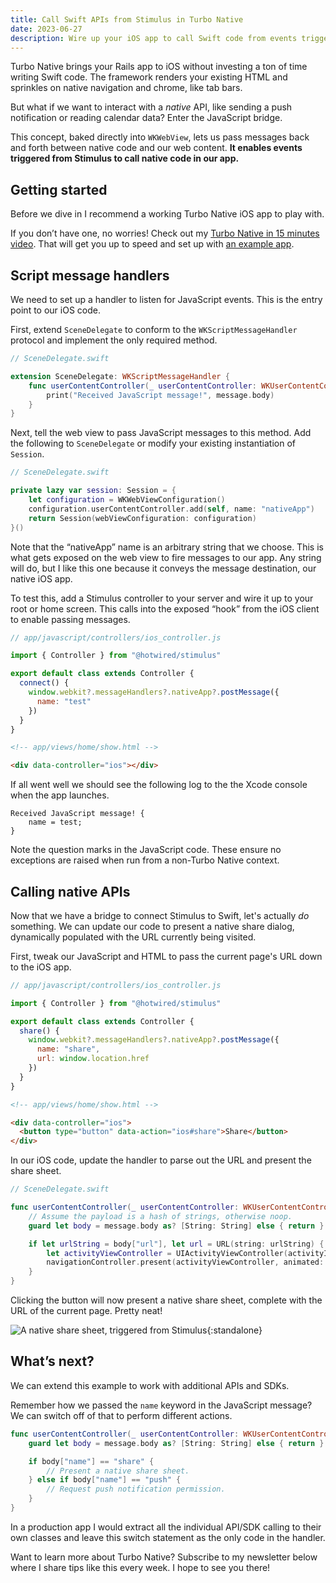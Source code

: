```yaml
---
title: Call Swift APIs from Stimulus in Turbo Native
date: 2023-06-27
description: Wire up your iOS app to call Swift code from events triggered in Stimulus controllers, like native share sheets, push notifications, and more.
---
```


Turbo Native brings your Rails app to iOS without investing a ton of time writing Swift code. The framework renders your existing HTML and sprinkles on native navigation and chrome, like tab bars.

But what if we want to interact with a *native* API, like sending a push notification or reading calendar data? Enter the JavaScript bridge.

This concept, baked directly into `WKWebView`, lets us pass messages back and forth between native code and our web content. **It enables events triggered from Stimulus to call native code in our app.**

## Getting started

Before we dive in I recommend a working Turbo Native iOS app to play with.

If you don’t have one, no worries! Check out my [Turbo Native in 15 minutes video](https://www.youtube.com/watch?v=83wOvrNtZX4). That will get you up to speed and set up with [an example app](https://github.com/joemasilotti/Turbo-Native-demo).

## Script message handlers

We need to set up a handler to listen for JavaScript events. This is the entry point to our iOS code.

First, extend `SceneDelegate` to conform to the `WKScriptMessageHandler` protocol and implement the only required method.

```swift
// SceneDelegate.swift

extension SceneDelegate: WKScriptMessageHandler {
    func userContentController(_ userContentController: WKUserContentController, didReceive message: WKScriptMessage) {
        print("Received JavaScript message!", message.body)
    }
}
```

Next, tell the web view to pass JavaScript messages to this method. Add the following to `SceneDelegate` or modify your existing instantiation of `Session`.

```swift
// SceneDelegate.swift

private lazy var session: Session = {
    let configuration = WKWebViewConfiguration()
    configuration.userContentController.add(self, name: "nativeApp")
    return Session(webViewConfiguration: configuration)
}()
```

Note that the “nativeApp” name is an arbitrary string that we choose. This is what gets exposed on the web view to fire messages to our app. Any string will do, but I like this one because it conveys the message destination, our native iOS app.

To test this, add a Stimulus controller to your server and wire it up to your root or home screen. This calls into the exposed “hook” from the iOS client to enable passing messages.

```javascript
// app/javascript/controllers/ios_controller.js

import { Controller } from "@hotwired/stimulus"

export default class extends Controller {
  connect() {
    window.webkit?.messageHandlers?.nativeApp?.postMessage({
      name: "test"
    })
  }
}
```

```html
<!-- app/views/home/show.html -->

<div data-controller="ios"></div>
```

If all went well we should see the following log to the the Xcode console when the app launches.

```
Received JavaScript message! {
    name = test;
}
```

<p class="note">Note the question marks in the JavaScript code. These ensure no exceptions are raised when run from a non-Turbo Native context.</p>

## Calling native APIs

Now that we have a bridge to connect Stimulus to Swift, let's actually *do* something. We can update our code to present a native share dialog, dynamically populated with the URL currently being visited.

First, tweak our JavaScript and HTML to pass the current page's URL down to the iOS app.

```javascript
// app/javascript/controllers/ios_controller.js

import { Controller } from "@hotwired/stimulus"

export default class extends Controller {
  share() {
    window.webkit?.messageHandlers?.nativeApp?.postMessage({
      name: "share",
      url: window.location.href
    })
  }
}
```

```html
<!-- app/views/home/show.html -->

<div data-controller="ios">
  <button type="button" data-action="ios#share">Share</button>
</div>
```

In our iOS code, update the handler to parse out the URL and present the share sheet.

```swift
// SceneDelegate.swift

func userContentController(_ userContentController: WKUserContentController, didReceive message: WKScriptMessage) {
    // Assume the payload is a hash of strings, otherwise noop.
    guard let body = message.body as? [String: String] else { return }

    if let urlString = body["url"], let url = URL(string: urlString) {
        let activityViewController = UIActivityViewController(activityItems: [url], applicationActivities: nil)
        navigationController.present(activityViewController, animated: true)
    }
}
```

Clicking the button will now present a native share sheet, complete with the URL of the current page. Pretty neat!

![A native share sheet, triggered from Stimulus](/assets/images/call-swift-from-stimulus-turbo-native/stimulus-to-swift.png){:standalone}

## What’s next?

We can extend this example to work with additional APIs and SDKs.

Remember how we passed the `name` keyword in the JavaScript message? We can switch off of that to perform different actions.

```swift
func userContentController(_ userContentController: WKUserContentController, didReceive message: WKScriptMessage) {
    guard let body = message.body as? [String: String] else { return }

    if body["name"] == "share" {
        // Present a native share sheet.
    } else if body["name"] == "push" {
        // Request push notification permission.
    }
}
```

In a production app I would extract all the individual API/SDK calling to their own classes and leave this switch statement as the only code in the handler.

Want to learn more about Turbo Native? Subscribe to my newsletter below where I share tips like this every week. I hope to see you there!
